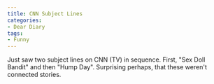 ```yaml
---
title: CNN Subject Lines
categories:
- Dear Diary
tags:
- Funny
---
```


Just saw two subject lines on CNN (TV) in sequence. First, "Sex Doll Bandit" and then "Hump Day". Surprising perhaps, that these weren't connected stories.
